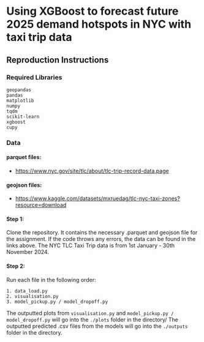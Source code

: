 # Using XGBoost to forecast future 2025 demand hotspots in NYC with taxi trip data

## Reproduction Instructions

### Required Libraries

```
geopandas
pandas 
matplotlib
numpy
tqdm
scikit-learn
xgboost
cupy
```

### Data

#### parquet files: 
- https://www.nyc.gov/site/tlc/about/tlc-trip-record-data.page

#### geojson files:
- https://www.kaggle.com/datasets/mxruedag/tlc-nyc-taxi-zones?resource=download


#### Step 1: 

Clone the repository. It contains the necessary .parquet and geojson file for the assignment. If the code throws any errors, the data can be found in the links above. The NYC TLC Taxi Trip data is from 1st January - 30th November 2024.

#### Step 2:

Run each file in the following order:

```
1. data_load.py
2. visualisation.py
3. model_pickup.py / model_dropoff.py
```

The outputted plots from `visualisation.py` and `model_pickup.py / model_dropoff.py` will go into the `./plots` folder in the directory/
The outputted predicted .csv files from the models will go into the `./outputs` folder in the directory.